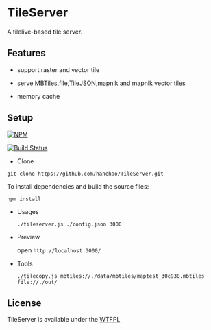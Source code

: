 # TileServer

A tilelive-based tile server.

## Features

* support raster and vector tile

* serve [MBTiles](https://www.mapbox.com/developers/mbtiles/),file,[TileJSON](https://github.com/mapbox/tilejson-spec),[mapnik](http://mapnik.org/) and mapnik vector tiles

* memory cache

## Setup

[![NPM](https://nodei.co/npm/tileserver.png?downloads=true&downloadRank=true)](https://nodei.co/npm/tileserver/)

[![Build Status](https://travis-ci.org/hanchao/TileServer.svg?branch=master)](https://travis-ci.org/hanchao/TileServer)
* Clone

```git clone https://github.com/hanchao/TileServer.git```

To install dependencies and build the source files:

```npm install```

* Usages

	```./tileserver.js ./config.json 3000```

	
* Preview

  open ```http://localhost:3000/```

* Tools

    ```./tilecopy.js mbtiles://./data/mbtiles/maptest_30c930.mbtiles file://./out/```

## License

TileServer is available under the [WTFPL](http://sam.zoy.org/wtfpl/)
